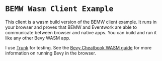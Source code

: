 # `BEMW Wasm Client Example`

This client is a wasm build version of the BEMW client example. It runs in your browser and proves that BEMW and Eventwork are able to communicate between browser and native apps. You can build and run it like any other Bevy WASM app.

I use [Trunk](https://trunkrs.dev/) for testing. See the [Bevy Cheatbook WASM guide](https://bevy-cheatbook.github.io/platforms/wasm.html) for more information on running Bevy in the browser.
